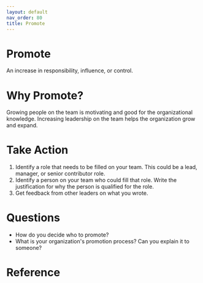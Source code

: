 ```yaml
---
layout: default
nav_order: 80
title: Promote
---
```


# Promote
An increase in responsibility, influence, or control.

# Why Promote?
Growing people on the team is motivating and good for the organizational knowledge.
Increasing leadership on the team helps the organization grow and expand.

# Take Action
1. Identify a role that needs to be filled on your team.  This could be a lead, manager, or senior contributor role.
2. Identify a person on your team who could fill that role.  Write the justification for why the person is qualified for the role.
3. Get feedback from other leaders on what you wrote.

# Questions
- How do you decide who to promote?
- What is your organization's promotion process?  Can you explain it to someone?

# Reference